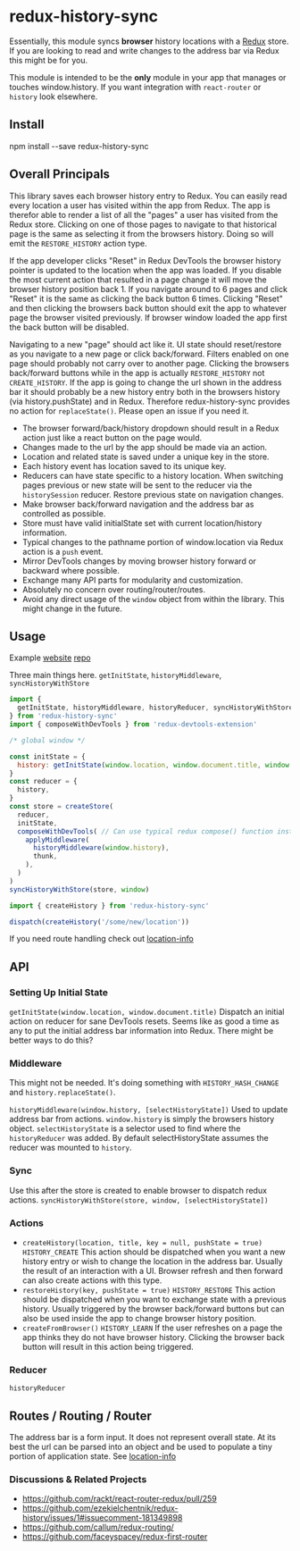 # redux-history-sync

Essentially, this module syncs **browser** history locations with a [Redux](https://github.com/rackt/redux) store. If you are looking to read and write changes to the address bar via Redux this might be for you.

This module is intended to be the **only** module in your app that manages or touches window.history. If you want integration with `react-router` or `history` look elsewhere.

## Install

npm install --save redux-history-sync

## Overall Principals

This library saves each browser history entry to Redux. You can easily read every location a user has visited within the app from Redux. The app is therefor able to render a list of all the "pages" a user has visited from the Redux store. Clicking on one of those pages to navigate to that historical page is the same as selecting it from the browsers history. Doing so will emit the `RESTORE_HISTORY` action type.

If the app developer clicks "Reset" in Redux DevTools the browser history pointer is updated to the location when the app was loaded. If you disable the most current action that resulted in a page change it will move the browser history position back 1. If you navigate around to 6 pages and click "Reset" it is the same as clicking the back button 6 times. Clicking "Reset" and then clicking the browsers back button should exit the app to whatever page the browser visited previously. If browser window loaded the app first the back button will be disabled.

Navigating to a new "page" should act like it. UI state should reset/restore as you navigate to a new page or click back/forward. Filters enabled on one page should probably not carry over to another page. Clicking the browsers back/forward buttons while in the app is actually `RESTORE_HISTORY` not `CREATE_HISTORY`. If the app is going to change the url shown in the address bar it should probably be a new history entry both in the browsers history (via history.pushState) and in Redux. Therefore redux-history-sync provides no action for `replaceState()`. Please open an issue if you need it.

* The browser forward/back/history dropdown should result in a Redux action just like a react button on the page would.
* Changes made to the url by the app should be made via an action.
* Location and related state is saved under a unique key in the store.
* Each history event has location saved to its unique key.
* Reducers can have state specific to a history location. When switching pages previous or new state will be sent to the reducer via the `historySession` reducer. Restore previous state on navigation changes.
* Make browser back/forward navigation and the address bar as controlled as possible.
* Store must have valid initialState set with current location/history information.
* Typical changes to the pathname portion of window.location via Redux action is a `push` event.
* Mirror DevTools changes by moving browser history forward or backward where possible.
* Exchange many API parts for modularity and customization.
* Absolutely no concern over routing/router/routes.
* Avoid any direct usage of the `window` object from within the library. This might change in the future.

## Usage

Example [website](https://redux-history.cape.io) [repo](https://github.com/cape-io/redux-history-example)

Three main things here. `getInitState`, `historyMiddleware`, `syncHistoryWithStore`

```javascript
import {
  getInitState, historyMiddleware, historyReducer, syncHistoryWithStore,
} from 'redux-history-sync'
import { composeWithDevTools } from 'redux-devtools-extension'

/* global window */

const initState = {
  history: getInitState(window.location, window.document.title, window.history),
}
const reducer = {
  history,
}
const store = createStore(
  reducer,
  initState,
  composeWithDevTools( // Can use typical redux compose() function instead.
    applyMiddleware(
      historyMiddleware(window.history),
      thunk,
    ),
  )
)
syncHistoryWithStore(store, window)
```

```javascript
import { createHistory } from 'redux-history-sync'

dispatch(createHistory('/some/new/location'))

```

If you need route handling check out [location-info](https://www.npmjs.com/package/location-info)

## API

### Setting Up Initial State

`getInitState(window.location, window.document.title)` Dispatch an initial action on reducer for sane DevTools resets. Seems like as good a time as any to put the initial address bar information into Redux. There might be better ways to do this?

### Middleware

This might not be needed. It's doing something with `HISTORY_HASH_CHANGE` and `history.replaceState()`.

`historyMiddleware(window.history, [selectHistoryState])` Used to update address bar from actions. `window.history` is simply the browsers history object. `selectHistoryState` is a selector used to find where the `historyReducer` was added. By default selectHistoryState assumes the reducer was mounted to `history`.

### Sync

Use this after the store is created to enable browser to dispatch redux actions.
`syncHistoryWithStore(store, window, [selectHistoryState])`

### Actions

* `createHistory(location, title, key = null, pushState = true)` `HISTORY_CREATE` This action should be dispatched when you want a new history entry or wish to change the location in the address bar. Usually the result of an interaction with a UI. Browser refresh and then forward can also create actions with this type.
* `restoreHistory(key, pushState = true)` `HISTORY_RESTORE` This action should be dispatched when you want to exchange state with a previous history. Usually triggered by the browser back/forward buttons but can also be used inside the app to change browser history position.
* `createFromBrowser()` `HISTORY_LEARN` If the user refreshes on a page the app thinks they do not have browser history. Clicking the browser back button will result in this action being triggered.

### Reducer

`historyReducer`

## Routes / Routing / Router

The address bar is a form input. It does not represent overall state. At its best the url can be parsed into an object and be used to populate a tiny portion of application state. See [location-info](https://www.npmjs.com/package/location-info)

### Discussions & Related Projects

* https://github.com/rackt/react-router-redux/pull/259
* https://github.com/ezekielchentnik/redux-history/issues/1#issuecomment-181349898
* https://github.com/callum/redux-routing/
* https://github.com/faceyspacey/redux-first-router
